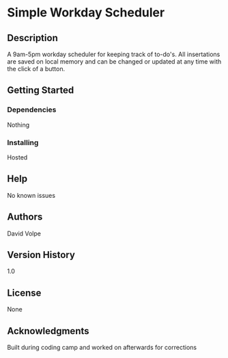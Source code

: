 # Simple Workday Scheduler

  
    
  
## Description
A 9am-5pm workday scheduler for keeping track of to-do's. All insertations are saved on local memory and can be changed or updated at any time with the click of a button.

## Getting Started

### Dependencies
Nothing


### Installing
Hosted


## Help
No known issues

## Authors
David Volpe

## Version History
1.0

## License
 None

## Acknowledgments
Built during coding camp and worked on afterwards for corrections
